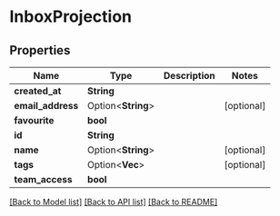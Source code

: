 # InboxProjection

## Properties

Name | Type | Description | Notes
------------ | ------------- | ------------- | -------------
**created_at** | **String** |  | 
**email_address** | Option<**String**> |  | [optional]
**favourite** | **bool** |  | 
**id** | **String** |  | 
**name** | Option<**String**> |  | [optional]
**tags** | Option<**Vec<String>**> |  | [optional]
**team_access** | **bool** |  | 

[[Back to Model list]](../README.md#documentation-for-models) [[Back to API list]](../README.md#documentation-for-api-endpoints) [[Back to README]](../README.md)


